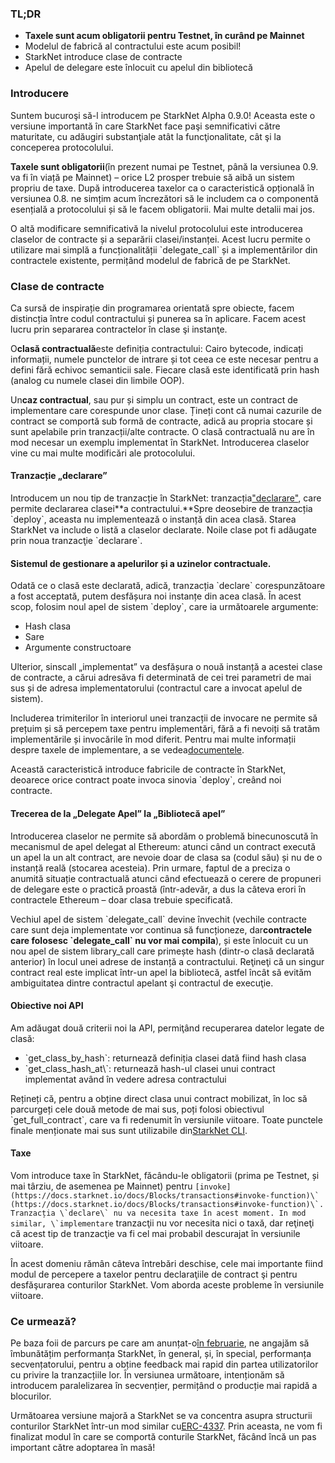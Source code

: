### TL;DR

* **Taxele sunt acum obligatorii pentru Testnet, în curând pe Mainnet**
* Modelul de fabrică al contractului este acum posibil!
* StarkNet introduce clase de contracte
* Apelul de delegare este înlocuit cu apelul din bibliotecă

### Introducere

Suntem bucuroşi să-l introducem pe StarkNet Alpha 0.9.0! Aceasta este o versiune importantă în care StarkNet face paşi semnificativi către maturitate, cu adăugiri substanţiale atât la funcţionalitate, cât şi la conceperea protocolului.

**Taxele sunt obligatorii**(în prezent numai pe Testnet, până la versiunea 0.9. va fi în viață pe Mainnet) – orice L2 prosper trebuie să aibă un sistem propriu de taxe. După introducerea taxelor ca o caracteristică opțională în versiunea 0.8. ne simțim acum încrezători să le includem ca o componentă esențială a protocolului și să le facem obligatorii. Mai multe detalii mai jos.

O altă modificare semnificativă la nivelul protocolului este introducerea claselor de contracte și a separării clasei/instanței. Acest lucru permite o utilizare mai simplă a funcționalității \`delegate_call\` și a implementărilor din contractele existente, permițând modelul de fabrică de pe StarkNet.

### Clase de contracte

Ca sursă de inspirație din programarea orientată spre obiecte, facem distincția între codul contractului și punerea sa în aplicare. Facem acest lucru prin separarea contractelor în clase şi instanţe.

O**clasă contractuală**este definiția contractului: Cairo bytecode, indicați informații, numele punctelor de intrare și tot ceea ce este necesar pentru a defini fără echivoc semanticii sale. Fiecare clasă este identificată prin hash (analog cu numele clasei din limbile OOP).

Un**caz contractual**, sau pur și simplu un contract, este un contract de implementare care corespunde unor clase. Țineți cont că numai cazurile de contract se comportă sub formă de contracte, adică au propria stocare și sunt apelabile prin tranzacții/alte contracte. O clasă contractuală nu are în mod necesar un exemplu implementat în StarkNet. Introducerea claselor vine cu mai multe modificări ale protocolului.

#### Tranzacție „declarare”

Introducem un nou tip de tranzacție în StarkNet: tranzacția["declarare"](https://docs.starknet.io/docs/Blocks/transactions#declare-transaction), care permite declararea clasei**a contractului.**Spre deosebire de tranzacția \`deploy\`, aceasta nu implementează o instanță din acea clasă. Starea StarkNet va include o listă a claselor declarate. Noile clase pot fi adăugate prin noua tranzacţie \`declarare\`.

#### Sistemul de gestionare a apelurilor și a uzinelor contractuale.

Odată ce o clasă este declarată, adică, tranzacția \`declare\` corespunzătoare a fost acceptată, putem desfășura noi instanțe din acea clasă. În acest scop, folosim noul apel de sistem \`deploy\`, care ia următoarele argumente:

* Hash clasa
* Sare
* Argumente constructoare

Ulterior, sinscall „implementat” va desfășura o nouă instanță a acestei clase de contracte, a cărui adresă[](https://docs.starknet.io/docs/Contracts/contract-address)va fi determinată de cei trei parametri de mai sus și de adresa implementatorului (contractul care a invocat apelul de sistem).

Includerea trimiterilor în interiorul unei tranzacții de invocare ne permite să prețuim și să percepem taxe pentru implementări, fără a fi nevoiți să tratăm implementările și invocările în mod diferit. Pentru mai multe informații despre taxele de implementare, a se vedea[documentele](https://docs.starknet.io/docs/Fees/fee-mechanism#deployed-contracts).

Această caracteristică introduce fabricile de contracte în StarkNet, deoarece orice contract poate invoca sinovia \`deploy\`, creând noi contracte.

#### Trecerea de la „Delegate Apel” la „Bibliotecă apel”

Introducerea claselor ne permite să abordăm o problemă binecunoscută în mecanismul de apel delegat al Ethereum: atunci când un contract execută un apel la un alt contract, are nevoie doar de clasa sa (codul său) și nu de o instanță reală (stocarea acesteia). Prin urmare, faptul de a preciza o anumită situație contractuală atunci când efectuează o cerere de propuneri de delegare este o practică proastă (într-adevăr, a dus la câteva erori în contractele Ethereum – doar clasa trebuie specificată.

Vechiul apel de sistem \`delegate_call\` devine învechit (vechile contracte care sunt deja implementate vor continua să funcționeze, dar**contractele care folosesc \`delegate_call\` nu vor mai compila**), și este înlocuit cu un nou apel de sistem library_call care primește hash (dintr-o clasă declarată anterior) în locul unei adrese de instanță a contractului. Reţineţi că un singur contract real este implicat într-un apel la bibliotecă, astfel încât să evităm ambiguitatea dintre contractul apelant şi contractul de execuţie.

#### Obiective noi API

Am adăugat două criterii noi la API, permiţând recuperarea datelor legate de clasă:

* \`get_class_by_hash\`: returnează definiția clasei dată fiind hash clasa
* \`get_class_hash_at\\`: returnează hash-ul clasei unui contract implementat având în vedere adresa contractului

Rețineți că, pentru a obține direct clasa unui contract mobilizat, în loc să parcurgeți cele două metode de mai sus, poți folosi obiectivul \`get_full_contract\`, care va fi redenumit în versiunile viitoare. Toate punctele finale menționate mai sus sunt utilizabile din[StarkNet CLI](https://docs.starknet.io/docs/CLI/commands).

#### Taxe

Vom introduce taxe în StarkNet, făcându-le obligatorii (prima pe Testnet, și mai târziu, de asemenea pe Mainnet) pentru ``[invoke](https://docs.starknet.io/docs/Blocks/transactions#invoke-function)\` (https://docs.starknet.io/docs/Blocks/transactions#invoke-function)\`. Tranzacția \`declare\` nu va necesita taxe în acest moment. In mod similar, \`implementare`` tranzacţii nu vor necesita nici o taxă, dar reţineţi că acest tip de tranzacţie va fi cel mai probabil descurajat în versiunile viitoare.

În acest domeniu rămân câteva întrebări deschise, cele mai importante fiind modul de percepere a taxelor pentru declaraţiile de contract şi pentru desfăşurarea conturilor StarkNet. Vom aborda aceste probleme în versiunile viitoare.

### Ce urmează?

Pe baza foii de parcurs pe care am anunțat-o[în februarie](https://medium.com/starkware/starknet-on-to-the-next-challenge-96a39de7717), ne angajăm să îmbunătățim performanța StarkNet, în general, și, în special, performanța secvențatorului, pentru a obține feedback mai rapid din partea utilizatorilor cu privire la tranzacțiile lor. În versiunea următoare, intenționăm să introducem paralelizarea în secvențier, permițând o producție mai rapidă a blocurilor.

Următoarea versiune majoră a StarkNet se va concentra asupra structurii conturilor StarkNet într-un mod similar cu[ERC-4337](https://medium.com/infinitism/erc-4337-account-abstraction-without-ethereum-protocol-changes-d75c9d94dc4a). Prin aceasta, ne vom fi finalizat modul în care se comportă conturile StarkNet, făcând încă un pas important către adoptarea în masă!